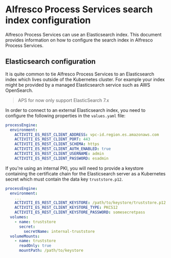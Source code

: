# Alfresco Process Services search index configuration

Alfresco Process Services can use an Elasticsearch index. This document provides
information on how to configure the search index in Alfresco Process Services.

## Elasticsearch configuration

It is quite common to tie Alfresco Process Services to an Elasticsearch index
which lives outside of the Kubernetes cluster. For example your index might be
provided by a managed Elasticsearch service such as AWS OpenSearch.

> APS for now only support ElasticSearch 7.x

In order to connect to an external Elasticsearch index, you need to configure
the following properties in the `values.yaml` file:

```yaml
processEngine:
  environment:
    ACTIVITI_ES_REST_CLIENT_ADDRESS: vpc-id.region.es.amazonaws.com
    ACTIVITI_ES_REST_CLIENT_PORT: 443
    ACTIVITI_ES_REST_CLIENT_SCHEMA: https
    ACTIVITI_ES_REST_CLIENT_AUTH_ENABLED: true
    ACTIVITI_ES_REST_CLIENT_USERNAME: admin
    ACTIVITI_ES_REST_CLIENT_PASSWORD: esadmin
```

If you're using an internal PKI, you will need to provide a keystore containing
the certificate chain for the Elasticsearch server as a Kubernetes secret which
must contain the data key `truststore.p12`.

```yaml
processEngine:
  environment:
    ...
    ACTIVITI_ES_REST_CLIENT_KEYSTORE: /path/to/keystore/truststore.p12
    ACTIVITI_ES_REST_CLIENT_KEYSTORE_TYPE: PKCS12
    ACTIVITI_ES_REST_CLIENT_KEYSTORE_PASSWORD: somesecretpass
  volumes:
    - name: truststore
      secret:
        secretName: internal-truststore
  volumeMounts:
    - name: truststore
      readOnly: true
      mountPath: /path/to/keystore
```
